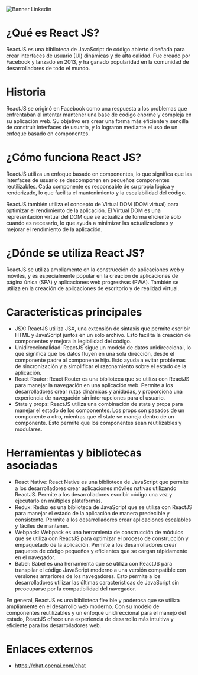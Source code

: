 ![Banner Linkedin](https://user-images.githubusercontent.com/75398496/226126431-b0bda054-a40e-4f34-b416-a255ba2fa4b5.png)

# ¿Qué es React JS?
ReactJS es una biblioteca de JavaScript de código abierto diseñada para crear interfaces de usuario (UI) dinámicas y de 
alta calidad. Fue creado por Facebook y lanzado en 2013, y ha ganado popularidad en la comunidad de desarrolladores de 
todo el mundo.

# Historia
ReactJS se originó en Facebook como una respuesta a los problemas que enfrentaban al intentar mantener una base de código 
enorme y compleja en su aplicación web. Su objetivo era crear una forma más eficiente y sencilla de construir interfaces 
de usuario, y lo lograron mediante el uso de un enfoque basado en componentes.

# ¿Cómo funciona React JS?
ReactJS utiliza un enfoque basado en componentes, lo que significa que las interfaces de usuario se descomponen en 
pequeños componentes reutilizables. Cada componente es responsable de su propia lógica y renderizado, lo que facilita 
el mantenimiento y la escalabilidad del código.

ReactJS también utiliza el concepto de Virtual DOM (DOM virtual) para optimizar el rendimiento de la aplicación. 
El Virtual DOM es una representación virtual del DOM que se actualiza de forma eficiente solo cuando es necesario, 
lo que ayuda a minimizar las actualizaciones y mejorar el rendimiento de la aplicación.

# ¿Dónde se utiliza React JS?
ReactJS se utiliza ampliamente en la construcción de aplicaciones web y móviles, y es especialmente popular en la 
creación de aplicaciones de página única (SPA) y aplicaciones web progresivas (PWA). También se utiliza en la creación 
de aplicaciones de escritorio y de realidad virtual.

# Características principales
- JSX: ReactJS utiliza JSX, una extensión de sintaxis que permite escribir HTML y JavaScript juntos en un solo archivo. Esto facilita la creación de componentes y mejora la legibilidad del código.
- Unidireccionalidad: ReactJS sigue un modelo de datos unidireccional, lo que significa que los datos fluyen en una sola dirección, desde el componente padre al componente hijo. Esto ayuda a evitar problemas de sincronización y a simplificar el razonamiento sobre el estado de la aplicación.
- React Router: React Router es una biblioteca que se utiliza con ReactJS para manejar la navegación en una aplicación web. Permite a los desarrolladores crear rutas dinámicas y anidadas, y proporciona una experiencia de navegación sin interrupciones para el usuario.
- State y props: ReactJS utiliza una combinación de state y props para manejar el estado de los componentes. Los props son pasados de un componente a otro, mientras que el state se maneja dentro de un componente. Esto permite que los componentes sean reutilizables y modulares.

# Herramientas y bibliotecas asociadas
- React Native: React Native es una biblioteca de JavaScript que permite a los desarrolladores crear aplicaciones móviles nativas utilizando ReactJS. Permite a los desarrolladores escribir código una vez y ejecutarlo en múltiples plataformas.
- Redux: Redux es una biblioteca de JavaScript que se utiliza con ReactJS para manejar el estado de la aplicación de manera predecible y consistente. Permite a los desarrolladores crear aplicaciones escalables y fáciles de mantener.
- Webpack: Webpack es una herramienta de construcción de módulos que se utiliza con ReactJS para optimizar el proceso de construcción y empaquetado de la aplicación. Permite a los desarrolladores crear paquetes de código pequeños y eficientes que se cargan rápidamente en el navegador.
- Babel: Babel es una herramienta que se utiliza con ReactJS para transpilar el código JavaScript moderno a una versión compatible con versiones anteriores de los navegadores. Esto permite a los desarrolladores utilizar las últimas características de JavaScript sin preocuparse por la compatibilidad del navegador.

En general, ReactJS es una biblioteca flexible y poderosa que se utiliza ampliamente en el desarrollo web moderno. 
Con su modelo de componentes reutilizables y un enfoque unidireccional para el manejo del estado, ReactJS ofrece 
una experiencia de desarrollo más intuitiva y eficiente para los desarrolladores web.

# Enlaces externos
- https://chat.openai.com/chat
